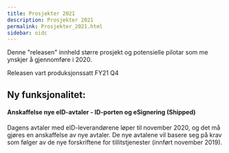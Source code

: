 ```yaml
---
title: Prosjekter 2021
description: Prosjekter 2021
permalink: Prosjekter_2021.html
sidebar: oidc
---
```



Denne "releasen" innheld større prosjekt og potensielle pilotar som me ynskjer å gjennomføre i 2020.



Releasen vart produksjonssatt FY21 Q4

## Ny funksjonalitet:


#### Anskaffelse nye eID-avtaler - ID-porten og eSignering (Shipped)

Dagens avtaler med eID-leverandørene løper til november 2020, og det må gjøres en anskaffelse av nye avtaler. De nye avtalene vil basere seg på krav som følger av de nye forskriftene for tillitstjenester (innført november 2019).


